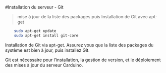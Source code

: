 #Installation du serveur - Git
> mise à jour de la liste des packages puis Installation de Git avec apt-get

```bash
	sudo apt-get update
	sudo apt-get install git-core
```
Installation de Git via apt-get.
Assurez vous que la liste des packages du système est bien à jour, puis installez Git.

<aside class="notice">Git est nécessaire pour l'installation, la gestion de version, et le déploiement des mises à jour du serveur Carduino.</aside>